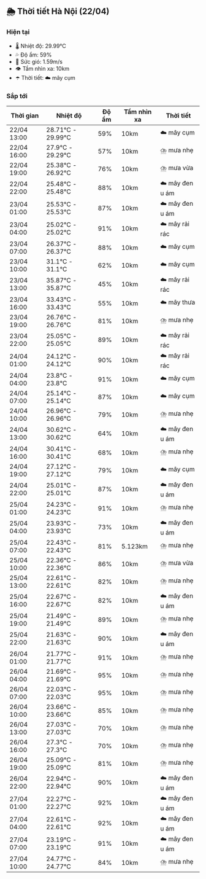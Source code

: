 ## 🌦️ Thời tiết Hà Nội (22/04)

### Hiện tại

- 🌡️ Nhiệt độ: 29.99℃
- 💦 Độ ẩm: 59%
- 💨 Sức gió: 1.59m/s
- 👁️ Tầm nhìn xa: 10km
- ☂️ Thời tiết: ☁️ mây cụm

### Sắp tới

| Thời gian | Nhiệt độ | Độ ẩm | Tầm nhìn xa | Thời tiết |
| --- | --- | --- | --- | --- |
| 22/04 13:00 | 28.71℃ - 29.99℃ | 59% | 10km | ☁️ mây cụm |
| 22/04 16:00 | 27.9℃ - 29.29℃ | 57% | 10km | ⛈️ mưa nhẹ |
| 22/04 19:00 | 25.38℃ - 26.92℃ | 76% | 10km | ⛈️ mưa vừa |
| 22/04 22:00 | 25.48℃ - 25.48℃ | 88% | 10km | ☁️ mây đen u ám |
| 23/04 01:00 | 25.53℃ - 25.53℃ | 87% | 10km | ☁️ mây đen u ám |
| 23/04 04:00 | 25.02℃ - 25.02℃ | 91% | 10km | ☁️ mây rải rác |
| 23/04 07:00 | 26.37℃ - 26.37℃ | 88% | 10km | ☁️ mây cụm |
| 23/04 10:00 | 31.1℃ - 31.1℃ | 62% | 10km | ☁️ mây cụm |
| 23/04 13:00 | 35.87℃ - 35.87℃ | 45% | 10km | ☁️ mây rải rác |
| 23/04 16:00 | 33.43℃ - 33.43℃ | 55% | 10km | ☁️ mây thưa |
| 23/04 19:00 | 26.76℃ - 26.76℃ | 81% | 10km | ⛈️ mưa nhẹ |
| 23/04 22:00 | 25.05℃ - 25.05℃ | 89% | 10km | ☁️ mây rải rác |
| 24/04 01:00 | 24.12℃ - 24.12℃ | 90% | 10km | ☁️ mây rải rác |
| 24/04 04:00 | 23.8℃ - 23.8℃ | 91% | 10km | ☁️ mây cụm |
| 24/04 07:00 | 25.14℃ - 25.14℃ | 87% | 10km | ☁️ mây cụm |
| 24/04 10:00 | 26.96℃ - 26.96℃ | 79% | 10km | ⛈️ mưa nhẹ |
| 24/04 13:00 | 30.62℃ - 30.62℃ | 64% | 10km | ☁️ mây đen u ám |
| 24/04 16:00 | 30.41℃ - 30.41℃ | 68% | 10km | ⛈️ mưa nhẹ |
| 24/04 19:00 | 27.12℃ - 27.12℃ | 79% | 10km | ☁️ mây cụm |
| 24/04 22:00 | 25.01℃ - 25.01℃ | 87% | 10km | ☁️ mây đen u ám |
| 25/04 01:00 | 24.23℃ - 24.23℃ | 91% | 10km | ⛈️ mưa nhẹ |
| 25/04 04:00 | 23.93℃ - 23.93℃ | 73% | 10km | ☁️ mây đen u ám |
| 25/04 07:00 | 22.43℃ - 22.43℃ | 81% | 5.123km | ⛈️ mưa nhẹ |
| 25/04 10:00 | 22.36℃ - 22.36℃ | 86% | 10km | ⛈️ mưa vừa |
| 25/04 13:00 | 22.61℃ - 22.61℃ | 82% | 10km | ⛈️ mưa nhẹ |
| 25/04 16:00 | 22.67℃ - 22.67℃ | 82% | 10km | ☁️ mây đen u ám |
| 25/04 19:00 | 21.49℃ - 21.49℃ | 89% | 10km | ⛈️ mưa nhẹ |
| 25/04 22:00 | 21.63℃ - 21.63℃ | 90% | 10km | ☁️ mây đen u ám |
| 26/04 01:00 | 21.77℃ - 21.77℃ | 91% | 10km | ⛈️ mưa nhẹ |
| 26/04 04:00 | 21.69℃ - 21.69℃ | 95% | 10km | ⛈️ mưa nhẹ |
| 26/04 07:00 | 22.03℃ - 22.03℃ | 95% | 10km | ⛈️ mưa nhẹ |
| 26/04 10:00 | 23.66℃ - 23.66℃ | 85% | 10km | ⛈️ mưa nhẹ |
| 26/04 13:00 | 27.03℃ - 27.03℃ | 70% | 10km | ⛈️ mưa nhẹ |
| 26/04 16:00 | 27.3℃ - 27.3℃ | 70% | 10km | ⛈️ mưa nhẹ |
| 26/04 19:00 | 25.09℃ - 25.09℃ | 81% | 10km | ⛈️ mưa nhẹ |
| 26/04 22:00 | 22.94℃ - 22.94℃ | 90% | 10km | ☁️ mây đen u ám |
| 27/04 01:00 | 22.27℃ - 22.27℃ | 92% | 10km | ☁️ mây đen u ám |
| 27/04 04:00 | 22.61℃ - 22.61℃ | 92% | 10km | ☁️ mây đen u ám |
| 27/04 07:00 | 23.19℃ - 23.19℃ | 91% | 10km | ☁️ mây đen u ám |
| 27/04 10:00 | 24.77℃ - 24.77℃ | 84% | 10km | ⛈️ mưa nhẹ |
